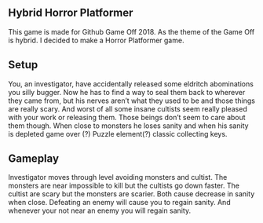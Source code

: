 Hybrid Horror Platformer
------------------------
This game is made for Github Game Off 2018.
As the theme of the Game Off is hybrid. I decided to make a Horror Platformer game.

Setup
-----
You, an investigator, have accidentally released some eldritch abominations you silly bugger.
Now he has to find a way to seal them back to wherever they came from, but his  nerves aren’t what they used to be and those things are really scary.
And worst of all some insane cultists seem really pleased with your work or releasing them. Those beings don’t seem to care about them though.
When close to monsters he loses sanity and when his sanity is depleted game over (?)
Puzzle element(?) classic collecting keys.

Gameplay
--------
Investigator moves through level avoiding monsters and cultist.
The monsters are near impossible to kill but the cultists go down faster.
The cultist are scary but the monsters are scarier. Both cause decrease in sanity when close.
Defeating an enemy will cause you to regain sanity. And whenever your not near an enemy you will regain sanity.
